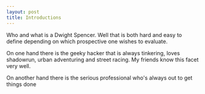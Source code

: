 ```yaml
---
layout: post
title: Introductions
---
```

Who and what is a Dwight Spencer. Well that is both hard and easy to define depending on which prospective one wishes to evaluate.

  
On one hand there is the geeky hacker that is always tinkering, loves shadowrun, urban adventuring and street racing. My friends know this facet very well.  
  
On another hand there is the serious professional who's always out to get things done
